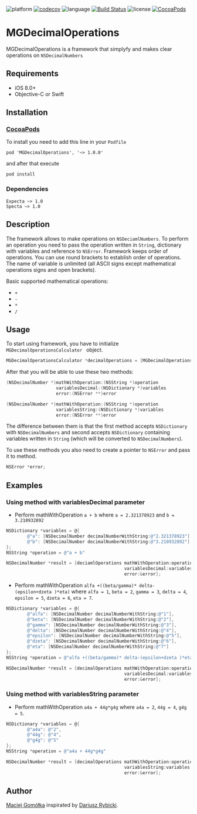 ![platform](https://img.shields.io/badge/platform-iOS-brightgreen.svg)
[![codecov](https://codecov.io/gh/elpassion/MGDecimalOperations-iOS/branch/master/graph/badge.svg)](https://codecov.io/gh/elpassion/MGDecimalOperations-iOS)
![language](https://img.shields.io/badge/language-Objective--C-brightgreen.svg)
[![Build Status](https://travis-ci.org/elpassion/MGDecimalOperations-iOS.svg?branch=master)](https://travis-ci.org/elpassion/MGDecimalOperations-iOS)
![license](https://img.shields.io/badge/license-MIT-brightgreen.svg)
[![CocoaPods](https://img.shields.io/cocoapods/v/MGDecimalOperations.svg)](https://cocoapods.org/pods/MGDecimalOperations)

# MGDecimalOperations
MGDecimalOperations is a framework that simplyfy and makes clear operations on ```NSDecimalNumbers```

## Requirements
* iOS 8.0+
* Objective-C or Swift

## Installation
### [CocoaPods](https://cocoapods.org/)
To install you need to add this line in your ```Podfile```
```
pod 'MGDecimalOperations', '~> 1.0.0'
```
and after that execute
```
pod install
```

### Dependencies
```
Expecta ~> 1.0
Specta ~> 1.0
```

## Description
The framework allows to make operations on ```NSDeciamlNumbers```. To perform an  operation you need to pass the operation written in ```String```, dictionary with variables and reference to ```NSError```. Framework keeps order of operations. You can use round brackets to establish order of operations. The name of variable is unlimited (all ASCII signs except mathematical operations signs and open brackets).

Basic supported mathematical operations:
* ```+```
* ```-```
* ```*```
* ```/```

## Usage
To start using framework, you have to initialize ```MGDecimalOperationsCalculator ``` object.
```objective-c
MGDecimalOperationsCalculator *decimalOperations = [MGDecimalOperationsCalculator new];
```
After that you will be able to use these two methods:
```objective-c
(NSDecimalNumber *)mathWithOperation:(NSString *)operation
                   variablesDecimal:(NSDictionary *)variables
                   error:(NSError **)error
```
```objective-c
(NSDecimalNumber *)mathWithOperation:(NSString *)operation
                   variablesString:(NSDictionary *)variables
                   error:(NSError **)error
```

The difference between them is that the first method accepts ```NSDictionary``` with ```NSDecimalNumbers``` and second accepts ```NSDictionary``` containing variables written in ```String``` (which will be converted to ```NSDecimalNumbers```).

To use these methods you also need to create a pointer to ```NSError``` and pass it to method.
```objective-c
NSError *error;
```

## Examples
### Using method with variablesDecimal parameter

* Perform mathWithOperation ```a + b``` where ```a = 2.321378923``` and ```b = 3.210932892```

```objective-c
NSDictionary *variables = @{
        @"a": [NSDecimalNumber decimalNumberWithString:@"2.321378923"],
        @"b": [NSDecimalNumber decimalNumberWithString:@"3.210932892"]
};
NSString *operation = @"a + b"

NSDecimalNumber *result = [deciamlOperations mathWithOperation:operation
                                             variablesDecimal:variables
                                             error:&error];
```

* Perform mathWithOperation ```alfa +((beta/gamma)* delta-(epsilon+dzeta )*eta)``` where ```alfa = 1```, ```beta = 2```, ```gamma = 3```, ```delta = 4```, ```epsilon = 5```, ```dzeta = 6```, ```eta = 7```.

```objective-c
NSDictionary *variables = @{
        @"alfa": [NSDecimalNumber decimalNumberWithString:@"1"],
        @"beta": [NSDecimalNumber decimalNumberWithString:@"2"],
        @"gamma": [NSDecimalNumber decimalNumberWithString:@"3"],
        @"delta": [NSDecimalNumber decimalNumberWithString:@"4"],
        @"epsilon": [NSDecimalNumber decimalNumberWithString:@"5"],
        @"dzeta": [NSDecimalNumber decimalNumberWithString:@"6"],
        @"eta": [NSDecimalNumber decimalNumberWithString:@"7"]
};
NSString *operation = @"alfa +((beta/gamma)* delta-(epsilon+dzeta )*eta)"

NSDecimalNumber *result = [decimalOperations mathWithOperation:operation
                                             variablesDecimal:variables
                                             error:&error];
```

### Using method with variablesString parameter

* Perform mathWithOperation ```a4a + 44g*g4g``` where ```a4a = 2```, ```44g = 4```, ```g4g = 5```.

```objective-c
NSDictionary *variables = @{
        @"a4a": @"2",
        @"44g": @"4",
        @"g4g": @"5"
};
NSString *operation = @"a4a + 44g*g4g"

NSDecimalNumber *result = [decimalOperations mathWithOperation:operation
                                             variablesString:variables
                                             error:&error];
```

## Author
[Maciej Gomółka](https://github.com/Zaprogramiacz) inspirated by [Dariusz Rybicki](https://github.com/darrarski).
